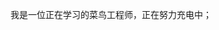 我是一位正在学习的菜鸟工程师，正在努力充电中；

<!---
goodgooodstudy/goodgooodstudy is a ✨ special ✨ repository because its `README.md` (this file) appears on your GitHub profile.
You can click the Preview link to take a look at your changes.
--->
